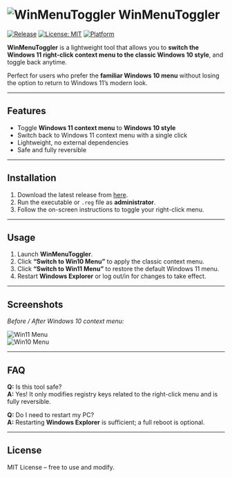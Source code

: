 # ![WinMenuToggler](https://img.icons8.com/color/48/windows-10.png) WinMenuToggler

[![Release](https://img.shields.io/github/v/release/yourusername/WinMenuToggler)](https://github.com/yourusername/WinMenuToggler/releases)
[![License: MIT](https://img.shields.io/badge/License-MIT-green.svg)](LICENSE)
[![Platform](https://img.shields.io/badge/Platform-Windows-blue)](https://github.com/yourusername/WinMenuToggler)

**WinMenuToggler** is a lightweight tool that allows you to **switch the Windows 11 right-click context menu to the classic Windows 10 style**, and toggle back anytime.  

Perfect for users who prefer the **familiar Windows 10 menu** without losing the option to return to Windows 11’s modern look.

---

## Features

- Toggle **Windows 11 context menu** to **Windows 10 style**  
- Switch back to Windows 11 context menu with a single click  
- Lightweight, no external dependencies  
- Safe and fully reversible  

---

## Installation

1. Download the latest release from [here](https://github.com/yourusername/WinMenuToggler/releases).  
2. Run the executable or `.reg` file as **administrator**.  
3. Follow the on-screen instructions to toggle your right-click menu.  

---

## Usage

1. Launch **WinMenuToggler**.  
2. Click **“Switch to Win10 Menu”** to apply the classic context menu.  
3. Click **“Switch to Win11 Menu”** to restore the default Windows 11 menu.  
4. Restart **Windows Explorer** or log out/in for changes to take effect.  

---

## Screenshots

*Before / After Windows 10 context menu:*  

![Win11 Menu](https://via.placeholder.com/400x300?text=Win11+Menu)  
![Win10 Menu](https://via.placeholder.com/400x300?text=Win10+Menu)  

---

## FAQ

**Q:** Is this tool safe?  
**A:** Yes! It only modifies registry keys related to the right-click menu and is fully reversible.  

**Q:** Do I need to restart my PC?  
**A:** Restarting **Windows Explorer** is sufficient; a full reboot is optional.  

---

## License

MIT License – free to use and modify.  
